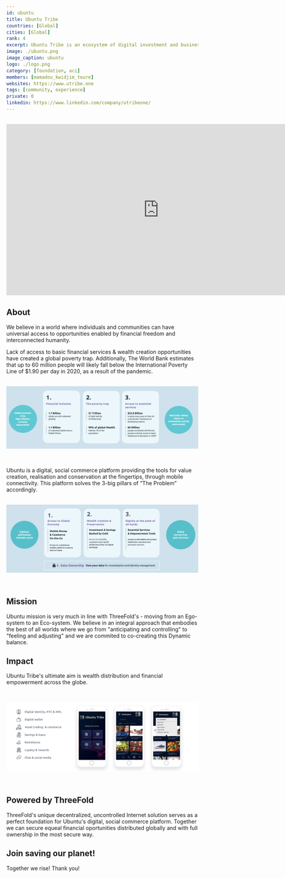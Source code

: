 ```yaml
---
id: ubuntu
title: Ubuntu Tribe
countries: [Global]
cities: [Global]
rank: 4
excerpt: Ubuntu Tribe is an ecosystem of digital investment and business management tools aiming at boosting financial inclusion.
image: ./ubuntu.png
image_caption: ubuntu
logo: ./logo.png
category: [foundation, aci]
members: [mamadou_kwidjim_toure]
websites: https://www.utribe.one
tags: [community, experience]
private: 0
linkedin: https://www.linkedin.com/company/utribeone/
---
```


<BR>

<iframe width="800" height="450" src="https://www.youtube.com/embed/1s0-ab7Daq8" title="YouTube video player" frameborder="0" allow="accelerometer; autoplay; clipboard-write; encrypted-media; gyroscope; picture-in-picture" allowfullscreen></iframe>

<BR>


## About

We believe in a world where individuals and communities can have universal access to opportunities enabled by financial freedom and interconnected humanity.
<br/>

Lack of access to basic financial services & wealth creation opportunities have created a global poverty trap. Additionally, The World Bank estimates that up to 60 million people will likely fall below the International Poverty Line of $1.90 per day in 2020, as a result of the pandemic.
<br/>
<br/>

![problem](./ubuntu_problem.png)

<br/>

Ubuntu is a digital, social commerce platform providing the tools for value creation, realisation and conservation at the fingertips, through mobile connectivity. This platform solves the 3-big pillars of “The Problem” accordingly.
<br/>
<br/>

![solution](./ubuntu_solution.png)

<br/>

## Mission

Ubuntu mission is very much in line with ThreeFold's - moving from an Ego-system to an Eco-system. We believe in an integral approach that embodies the best of all worlds where we go from "anticipating and controlling" to "feeling and adjusting" and we are commited to co-creating this Dynamic balance.

## Impact

Ubuntu Tribe's ultimate aim is wealth distribution and financial empowerment across the globe.

<br/>

![ubuntu_platform](./ubuntu_platform.png)

<br/>

## Powered by ThreeFold

ThreeFold's unique decentralized, uncontrolled Internet solution serves as a perfect foundation for Ubuntu's digital, social commerce platform. Together we can secure equeal financial oportunities distributed globally and with full ownership in the most secure way.

## Join saving our planet!

Together we rise! Thank you!
